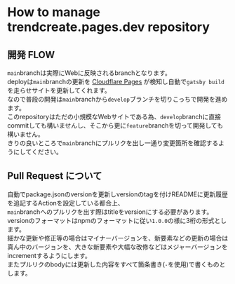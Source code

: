# How to manage trendcreate.pages.dev repository

## 開発 FLOW

`main`branchは実際にWebに反映されるbranchとなります。  
deployは`main`branchの更新を [Cloudflare Pages](//pages.cloudflare.com/) が検知し自動で`gatsby build`を走らせサイトを更新してくれます。  
なので普段の開発は`main`branchから`develop`ブランチを切りこっちで開発を進めます。  
このrepositoryはただの小規模なWebサイトである為、`develop`branchに直接commitしても構いませんし、そこから更に`feature`branchを切って開発しても構いません。  
きりの良いところで`main`branchにプルリクを出し一通り変更箇所を確認するようにしてください。

## Pull Request について

自動でpackage.jsonのversionを更新しversionのtagを付けREADMEに更新履歴を追記するActionを設定している都合上、  
`main`branchへのプルリクを出す際はtitleをversionにする必要があります。  
versionのフォーマットはnpmのフォーマットに従い`1.0.0`の様に3桁の形式とします。  
細かな更新や修正等の場合はマイナーバージョンを、新要素などの更新の場合は真ん中のバージョンを、大きな新要素や大幅な改修などはメジャーバージョンをincrementするようにします。  
またプルリクのbodyには更新した内容をすべて箇条書き(`-`を使用)で書くものとします。  
